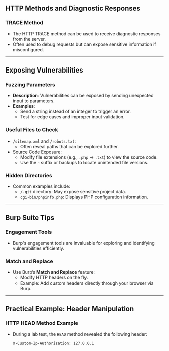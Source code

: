 ## HTTP Methods and Diagnostic Responses

### TRACE Method
- The HTTP TRACE method can be used to receive diagnostic responses from the server.
- Often used to debug requests but can expose sensitive information if misconfigured.

---

## Exposing Vulnerabilities

### Fuzzing Parameters
- **Description**: Vulnerabilities can be exposed by sending unexpected input to parameters.
- **Examples**:
  - Send a string instead of an integer to trigger an error.
  - Test for edge cases and improper input validation.

### Useful Files to Check
- `/sitemap.xml` and `/robots.txt`:
  - Often reveal paths that can be explored further.
- Source Code Exposure:
  - Modify file extensions (e.g., `.php` → `.txt`) to view the source code.
  - Use the `~` suffix or backups to locate unintended file versions.

### Hidden Directories
- Common examples include:
  - `/.git` directory: May expose sensitive project data.
  - `cgi-bin/phpinfo.php`: Displays PHP configuration information.

---

## Burp Suite Tips

### Engagement Tools
- Burp's engagement tools are invaluable for exploring and identifying vulnerabilities efficiently.

### Match and Replace
- Use Burp’s **Match and Replace** feature:
  - Modify HTTP headers on the fly.
  - Example: Add custom headers directly through your browser via Burp.

---

## Practical Example: Header Manipulation

### HTTP HEAD Method Example
- During a lab test, the `HEAD` method revealed the following header:
  ```http
  X-Custom-Ip-Authorization: 127.0.0.1
